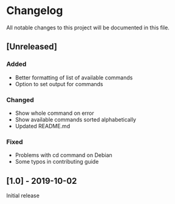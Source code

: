 # Changelog
All notable changes to this project will be documented in this file.

## [Unreleased]

### Added
- Better formatting of list of available commands
- Option to set output for commands

### Changed
- Show whole command on error
- Show available commands sorted alphabetically
- Updated README.md

### Fixed
- Problems with cd command on Debian
- Some typos in contributing guide

## [1.0] - 2019-10-02
Initial release
